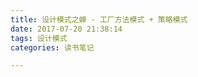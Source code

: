 ```yaml
---
title: 设计模式之蝉 - 工厂方法模式 + 策略模式
date: 2017-07-20 21:38:14
tags: 设计模式
categories: 读书笔记

---
```




















